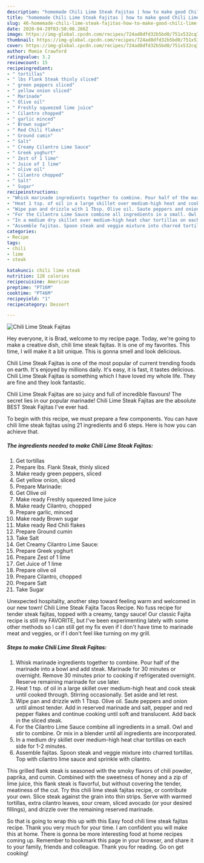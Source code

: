 ```yaml
---
description: "homemade Chili Lime Steak Fajitas | how to make good Chili Lime Steak Fajitas"
title: "homemade Chili Lime Steak Fajitas | how to make good Chili Lime Steak Fajitas"
slug: 46-homemade-chili-lime-steak-fajitas-how-to-make-good-chili-lime-steak-fajitas
date: 2020-04-29T03:50:08.266Z
image: https://img-global.cpcdn.com/recipes/724ad8dfd32b5bd0/751x532cq70/chili-lime-steak-fajitas-recipe-main-photo.jpg
thumbnail: https://img-global.cpcdn.com/recipes/724ad8dfd32b5bd0/751x532cq70/chili-lime-steak-fajitas-recipe-main-photo.jpg
cover: https://img-global.cpcdn.com/recipes/724ad8dfd32b5bd0/751x532cq70/chili-lime-steak-fajitas-recipe-main-photo.jpg
author: Mamie Crawford
ratingvalue: 3.2
reviewcount: 15
recipeingredient:
- " tortillas"
- " lbs Flank Steak thinly sliced"
- " green peppers sliced"
- " yellow onion sliced"
- " Marinade"
- " Olive oil"
- " Freshly squeezed lime juice"
- " Cilantro chopped"
- " garlic minced"
- " Brown sugar"
- " Red Chili flakes"
- " Ground cumin"
- " Salt"
- " Creamy Cilantro Lime Sauce"
- " Greek yoghurt"
- " Zest of 1 lime"
- " Juice of 1 lime"
- " olive oil"
- " Cilantro chopped"
- " Salt"
- " Sugar"
recipeinstructions:
- "Whisk marinade ingredients together to combine. Pour half of the marinade into a bowl and add steak. Marinade for 30 minutes or overnight. Remove 30 minutes prior to cooking if refrigerated overnight. Reserve remaining marinade for use later."
- "Heat 1 tsp. of oil in a large skillet over medium-high heat and cook steak until cooked through. Stirring occasionally. Set aside and let rest."
- "Wipe pan and drizzle with 1 Tbsp. Olive oil. Saute peppers and onion until almost tender. Add in reserved marinade and salt, pepper and red pepper flakes and continue cooking until soft and translucent. Add back in the sliced steak."
- "For the Cilantro Lime Sauce combine all ingredients in a small. Owl and stir to combine. Or mix in a blender until all ingredients are incorporated."
- "In a medium dry skillet over medium-high heat char tortillas on each side for 1-2 minutes."
- "Assemble fajitas. Spoon steak and veggie mixture into charred tortillas. Top with cilantro lime sauce and sprinkle with cilantro."
categories:
- Recipe
tags:
- chili
- lime
- steak

katakunci: chili lime steak 
nutrition: 128 calories
recipecuisine: American
preptime: "PT16M"
cooktime: "PT46M"
recipeyield: "1"
recipecategory: Dessert

---
```



![Chili Lime Steak Fajitas](https://img-global.cpcdn.com/recipes/724ad8dfd32b5bd0/751x532cq70/chili-lime-steak-fajitas-recipe-main-photo.jpg)

Hey everyone, it is Brad, welcome to my recipe page. Today, we're going to make a creative dish, chili lime steak fajitas. It is one of my favorites. This time, I will make it a bit unique. This is gonna smell and look delicious.

Chili Lime Steak Fajitas is one of the most popular of current trending foods on earth. It's enjoyed by millions daily. It's easy, it is fast, it tastes delicious. Chili Lime Steak Fajitas is something which I have loved my whole life. They are fine and they look fantastic.

Chili Lime Steak Fajitas are so juicy and full of incredible flavours! The secret lies in our popular marinade! Chili Lime Steak Fajitas are the absolute BEST Steak Fajitas I&#39;ve ever had.


To begin with this recipe, we must prepare a few components. You can have chili lime steak fajitas using 21 ingredients and 6 steps. Here is how you can achieve that.

<!--inarticleads1-->

##### The ingredients needed to make Chili Lime Steak Fajitas:

1. Get  tortillas
1. Prepare  lbs. Flank Steak, thinly sliced
1. Make ready  green peppers, sliced
1. Get  yellow onion, sliced
1. Prepare  Marinade:
1. Get  Olive oil
1. Make ready  Freshly squeezed lime juice
1. Make ready  Cilantro, chopped
1. Prepare  garlic, minced
1. Make ready  Brown sugar
1. Make ready  Red Chili flakes
1. Prepare  Ground cumin
1. Take  Salt
1. Get  Creamy Cilantro Lime Sauce:
1. Prepare  Greek yoghurt
1. Prepare  Zest of 1 lime
1. Get  Juice of 1 lime
1. Prepare  olive oil
1. Prepare  Cilantro, chopped
1. Prepare  Salt
1. Take  Sugar


Unexpected hospitality, another step toward feeling warm and welcomed in our new town! Chili Lime Steak Fajita Tacos Recipe. No fuss recipe for tender steak fajitas, topped with a creamy, tangy sauce! Our classic Fajita recipe is still my FAVORITE, but I&#39;ve been experimenting lately with some other methods so I can still get my fix even if I don&#39;t have time to marinade meat and veggies, or if I don&#39;t feel like turning on my grill. 

<!--inarticleads2-->

##### Steps to make Chili Lime Steak Fajitas:

1. Whisk marinade ingredients together to combine. Pour half of the marinade into a bowl and add steak. Marinade for 30 minutes or overnight. Remove 30 minutes prior to cooking if refrigerated overnight. Reserve remaining marinade for use later.
1. Heat 1 tsp. of oil in a large skillet over medium-high heat and cook steak until cooked through. Stirring occasionally. Set aside and let rest.
1. Wipe pan and drizzle with 1 Tbsp. Olive oil. Saute peppers and onion until almost tender. Add in reserved marinade and salt, pepper and red pepper flakes and continue cooking until soft and translucent. Add back in the sliced steak.
1. For the Cilantro Lime Sauce combine all ingredients in a small. Owl and stir to combine. Or mix in a blender until all ingredients are incorporated.
1. In a medium dry skillet over medium-high heat char tortillas on each side for 1-2 minutes.
1. Assemble fajitas. Spoon steak and veggie mixture into charred tortillas. Top with cilantro lime sauce and sprinkle with cilantro.


This grilled flank steak is seasoned with the smoky flavors of chili powder, paprika, and cumin. Combined with the sweetness of honey and a zip of lime juice, this flank steak is flavorful, but without covering the tender, meatiness of the cut. Try this chili lime steak fajitas recipe, or contribute your own. Slice steak against the grain into thin strips. Serve with warmed tortillas, extra cilantro leaves, sour cream, sliced avocado (or your desired fillings), and drizzle over the remaining reserved marinade. 

So that is going to wrap this up with this Easy food chili lime steak fajitas recipe. Thank you very much for your time. I am confident you will make this at home. There is gonna be more interesting food at home recipes coming up. Remember to bookmark this page in your browser, and share it to your family, friends and colleague. Thank you for reading. Go on get cooking!
